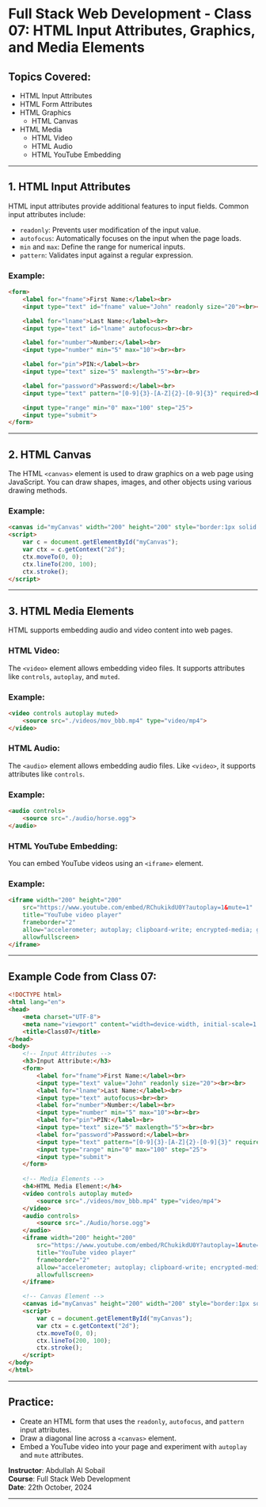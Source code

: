 # Full Stack Web Development - Class 07: HTML Input Attributes, Graphics, and Media Elements

## Topics Covered:
- HTML Input Attributes
- HTML Form Attributes
- HTML Graphics
  - HTML Canvas
- HTML Media
  - HTML Video
  - HTML Audio
  - HTML YouTube Embedding

---

## 1. HTML Input Attributes
HTML input attributes provide additional features to input fields. Common input attributes include:
- `readonly`: Prevents user modification of the input value.
- `autofocus`: Automatically focuses on the input when the page loads.
- `min` and `max`: Define the range for numerical inputs.
- `pattern`: Validates input against a regular expression.

### Example:
```html
<form>
    <label for="fname">First Name:</label><br>
    <input type="text" id="fname" value="John" readonly size="20"><br><br>

    <label for="lname">Last Name:</label><br>
    <input type="text" id="lname" autofocus><br><br>

    <label for="number">Number:</label><br>
    <input type="number" min="5" max="10"><br><br>

    <label for="pin">PIN:</label><br>
    <input type="text" size="5" maxlength="5"><br><br>

    <label for="password">Password:</label><br>
    <input type="text" pattern="[0-9]{3}-[A-Z]{2}-[0-9]{3}" required><br><br>

    <input type="range" min="0" max="100" step="25">
    <input type="submit">
</form>
```

---

## 2. HTML Canvas
The HTML `<canvas>` element is used to draw graphics on a web page using JavaScript. You can draw shapes, images, and other objects using various drawing methods.

### Example:
```html
<canvas id="myCanvas" width="200" height="200" style="border:1px solid #000;"></canvas>
<script>
    var c = document.getElementById("myCanvas");
    var ctx = c.getContext("2d");
    ctx.moveTo(0, 0);
    ctx.lineTo(200, 100);
    ctx.stroke();
</script>
```

---

## 3. HTML Media Elements
HTML supports embedding audio and video content into web pages.

### HTML Video:
The `<video>` element allows embedding video files. It supports attributes like `controls`, `autoplay`, and `muted`.

### Example:
```html
<video controls autoplay muted>
    <source src="./videos/mov_bbb.mp4" type="video/mp4">
</video>
```

### HTML Audio:
The `<audio>` element allows embedding audio files. Like `<video>`, it supports attributes like `controls`.

### Example:
```html
<audio controls>
    <source src="./audio/horse.ogg">
</audio>
```

### HTML YouTube Embedding:
You can embed YouTube videos using an `<iframe>` element.

### Example:
```html
<iframe width="200" height="200" 
    src="https://www.youtube.com/embed/RChukikdU0Y?autoplay=1&mute=1" 
    title="YouTube video player" 
    frameborder="2" 
    allow="accelerometer; autoplay; clipboard-write; encrypted-media; gyroscope; picture-in-picture" 
    allowfullscreen>
</iframe>
```

---

## Example Code from Class 07:

```html
<!DOCTYPE html>
<html lang="en">
<head>
    <meta charset="UTF-8">
    <meta name="viewport" content="width=device-width, initial-scale=1.0">
    <title>Class07</title>
</head>
<body>
    <!-- Input Attributes -->
    <h3>Input Attribute:</h3>
    <form>
        <label for="fname">First Name:</label><br>
        <input type="text" value="John" readonly size="20"><br><br>
        <label for="lname">Last Name:</label><br>
        <input type="text" autofocus><br><br>
        <label for="number">Number:</label><br>
        <input type="number" min="5" max="10"><br><br>
        <label for="pin">PIN:</label><br>
        <input type="text" size="5" maxlength="5"><br><br>
        <label for="password">Password:</label><br>
        <input type="text" pattern="[0-9]{3}-[A-Z]{2}-[0-9]{3}" required><br><br>
        <input type="range" min="0" max="100" step="25">
        <input type="submit">
    </form>
    
    <!-- Media Elements -->
    <h4>HTML Media Element:</h4>
    <video controls autoplay muted>
        <source src="./videos/mov_bbb.mp4" type="video/mp4">
    </video>
    <audio controls>
        <source src="./Audio/horse.ogg">
    </audio>
    <iframe width="200" height="200" 
        src="https://www.youtube.com/embed/RChukikdU0Y?autoplay=1&mute=1" 
        title="YouTube video player" 
        frameborder="2" 
        allow="accelerometer; autoplay; clipboard-write; encrypted-media; gyroscope; picture-in-picture" 
        allowfullscreen>
    </iframe>

    <!-- Canvas Element -->
    <canvas id="myCanvas" height="200" width="200" style="border:1px solid #000;"></canvas>
    <script>
        var c = document.getElementById("myCanvas");
        var ctx = c.getContext("2d");
        ctx.moveTo(0, 0);
        ctx.lineTo(200, 100);
        ctx.stroke();
    </script>
</body>
</html>
```

---

## Practice:
- Create an HTML form that uses the `readonly`, `autofocus`, and `pattern` input attributes.
- Draw a diagonal line across a `<canvas>` element.
- Embed a YouTube video into your page and experiment with `autoplay` and `mute` attributes.

**Instructor**: Abdullah Al Sobail  
**Course**: Full Stack Web Development  
**Date**: 22th October, 2024

---
